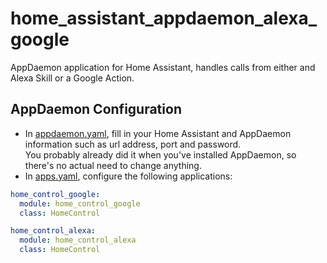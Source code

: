# home_assistant_appdaemon_alexa_google
AppDaemon application for Home Assistant, handles calls from either and Alexa Skill or a Google Action.

## AppDaemon Configuration
- In [appdaemon.yaml](/appdaemon.yaml), fill in your Home Assistant and AppDaemon information such as url address, port and password.</br>
  You probably already did it when you've installed AppDaemon, so there's no actual need to change anything.
- In [apps.yaml](/apps.yaml), configure the following applications:
```yaml
home_control_google:
  module: home_control_google
  class: HomeControl

home_control_alexa:
  module: home_control_alexa
  class: HomeControl
```
